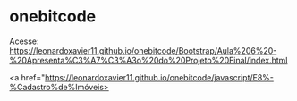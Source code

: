 # onebitcode
 
Acesse: https://leonardoxavier11.github.io/onebitcode/Bootstrap/Aula%206%20-%20Apresenta%C3%A7%C3%A3o%20do%20Projeto%20Final/index.html

<a href="https://leonardoxavier11.github.io/onebitcode/javascript/E8%-%Cadastro%de%Imóveis>
